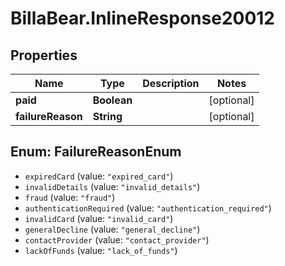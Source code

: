 # BillaBear.InlineResponse20012

## Properties
Name | Type | Description | Notes
------------ | ------------- | ------------- | -------------
**paid** | **Boolean** |  | [optional] 
**failureReason** | **String** |  | [optional] 

<a name="FailureReasonEnum"></a>
## Enum: FailureReasonEnum

* `expiredCard` (value: `"expired_card"`)
* `invalidDetails` (value: `"invalid_details"`)
* `fraud` (value: `"fraud"`)
* `authenticationRequired` (value: `"authentication_required"`)
* `invalidCard` (value: `"invalid_card"`)
* `generalDecline` (value: `"general_decline"`)
* `contactProvider` (value: `"contact_provider"`)
* `lackOfFunds` (value: `"lack_of_funds"`)

